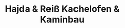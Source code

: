 ---
title: "Hajda & Reiß Kachelofen & Kaminbau"
url: /katzweiler/hajda-und-reiss-kachelofen-und-kaminbau/
shop: Kamine & Öfen
---